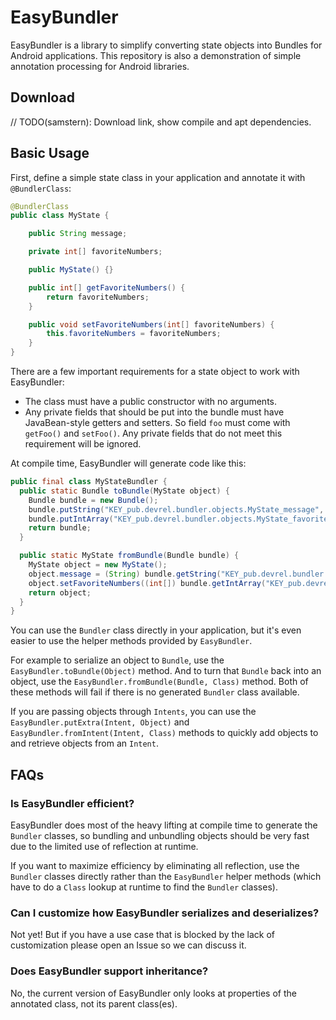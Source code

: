 # EasyBundler

EasyBundler is a library to simplify converting state objects into Bundles for Android applications.
This repository is also a demonstration of simple annotation processing for Android libraries.

## Download
// TODO(samstern): Download link, show compile and apt dependencies.

## Basic Usage
First, define a simple state class in your application and annotate it with `@BundlerClass`:

```java
@BundlerClass
public class MyState {

    public String message;

    private int[] favoriteNumbers;

    public MyState() {}

    public int[] getFavoriteNumbers() {
        return favoriteNumbers;
    }

    public void setFavoriteNumbers(int[] favoriteNumbers) {
        this.favoriteNumbers = favoriteNumbers;
    }
}
```

There are a few important requirements for a state object to work with EasyBundler:

  * The class must have a public constructor with no arguments.
  * Any private fields that should be put into the bundle must have JavaBean-style
    getters and setters.  So field `foo` must come with `getFoo()` and `setFoo()`.
    Any private fields that do not meet this requirement will be ignored.
    
At compile time, EasyBundler will generate code like this:

```java
public final class MyStateBundler {
  public static Bundle toBundle(MyState object) {
    Bundle bundle = new Bundle();
    bundle.putString("KEY_pub.devrel.bundler.objects.MyState_message", object.message);
    bundle.putIntArray("KEY_pub.devrel.bundler.objects.MyState_favoriteNumbers", object.getFavoriteNumbers());
    return bundle;
  }

  public static MyState fromBundle(Bundle bundle) {
    MyState object = new MyState();
    object.message = (String) bundle.getString("KEY_pub.devrel.bundler.objects.MyState_message");
    object.setFavoriteNumbers((int[]) bundle.getIntArray("KEY_pub.devrel.bundler.objects.MyState_favoriteNumbers"));
    return object;
  }
}

```

You can use the `Bundler` class directly in your application, but it's even easier to use
the helper methods provided by `EasyBundler`.

For example to serialize an object to `Bundle`, use the `EasyBundler.toBundle(Object)` method.
And to turn that `Bundle` back into an object, use the `EasyBundler.fromBundle(Bundle, Class)`
method. Both of these methods will fail if there is no generated `Bundler` class available.

If you are passing objects through `Intents`, you can use the `EasyBundler.putExtra(Intent, Object)`
and `EasyBundler.fromIntent(Intent, Class)` methods to quickly add objects to and retrieve objects
from an `Intent`.

## FAQs

### Is EasyBundler efficient?
EasyBundler does most of the heavy lifting at compile time to generate the `Bundler` classes,
so bundling and unbundling objects should be very fast due to the limited use of reflection at
runtime. 

If you want to maximize efficiency by eliminating all reflection, use the `Bundler` classes
directly rather than the `EasyBundler` helper methods (which have to do a `Class` lookup at
runtime to find the `Bundler` classes).

### Can I customize how EasyBundler serializes and deserializes?
Not yet! But if you have a use case that is blocked by the lack of customization please 
open an Issue so we can discuss it.

### Does EasyBundler support inheritance?
No, the current version of EasyBundler only looks at properties of the annotated class, not its
parent class(es).
